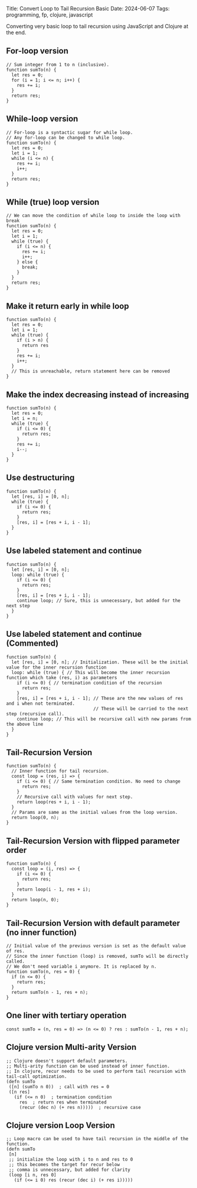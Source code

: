 Title: Convert Loop to Tail Recursion Basic
Date: 2024-06-07
Tags: programming, fp, clojure, javascript

Converting very basic loop to tail recursion using JavaScript and Clojure at the end.

## For-loop version

```
// Sum integer from 1 to n (inclusive).
function sumTo(n) {
  let res = 0;
  for (i = 1; i <= n; i++) {
    res += i;
  }
  return res;
}
```

## While-loop version

```
// For-loop is a syntactic sugar for while loop.
// Any for-loop can be changed to while loop.
function sumTo(n) {
  let res = 0;
  let i = 1;
  while (i <= n) {
    res += i;
    i++;
  }
  return res;
}
```

## While (true) loop version

```
// We can move the condition of while loop to inside the loop with break
function sumTo(n) {
  let res = 0;
  let i = 1;
  while (true) {
    if (i <= n) {
      res += i;
      i++;
    } else {
      break;
    }
  }
  return res;
}
```

## Make it return early in while loop
```
function sumTo(n) {
  let res = 0;
  let i = 1;
  while (true) {
    if (i > n) {
      return res
    }    
    res += i;
    i++;
  }
  // This is unreachable, return statement here can be removed
}
```

## Make the index decreasing instead of increasing 
```
function sumTo(n) {
  let res = 0;
  let i = n;
  while (true) {
    if (i <= 0) {
      return res;
    }    
    res += i;
    i--;
  }
}
```

## Use destructuring
```
function sumTo(n) {
  let [res, i] = [0, n];
  while (true) {
    if (i <= 0) {
      return res;
    }    
    [res, i] = [res + i, i - 1];
  }
}
```

## Use labeled statement and continue
```
function sumTo(n) {
  let [res, i] = [0, n];
  loop: while (true) {
    if (i <= 0) {
      return res;
    }    
    [res, i] = [res + i, i - 1];
    continue loop; // Sure, this is unnecessary, but added for the next step
  }
}
```

## Use labeled statement and continue (Commented)
```
function sumTo(n) {
  let [res, i] = [0, n]; // Initialization. These will be the initial value for the inner recursion function
  loop: while (true) { // This will become the inner recursion function which take (res, i) as parameters
    if (i <= 0) { // termination condition of the recursion
      return res;
    }    
    [res, i] = [res + i, i - 1]; // These are the new values of res and i when not terminated.
                                 // These will be carried to the next step (recursive call).
    continue loop; // This will be recursive call with new params from the above line
  }
}
```

## Tail-Recursion Version
```
function sumTo(n) {
  // Inner function for tail recursion.
  const loop = (res, i) => {
    if (i <= 0) { // Same termination condition. No need to change
      return res;
    }
    // Recursive call with values for next step.
    return loop(res + i, i - 1);
  }
  // Params are same as the initial values from the loop version.
  return loop(0, n);
}
```

## Tail-Recursion Version with flipped parameter order
```
function sumTo(n) {
  const loop = (i, res) => {
    if (i <= 0) {
      return res;
    }
    return loop(i - 1, res + i);
  }
  return loop(n, 0);
}
```

## Tail-Recursion Version with default parameter (no inner function)
```
// Initial value of the previous version is set as the default value of res.
// Since the inner function (loop) is removed, sumTo will be directly called.
// We don't need variable i anymore. It is replaced by n.
function sumTo(n, res = 0) {
  if (n <= 0) {
    return res;
  }
  return sumTo(n - 1, res + n);
}
```

## One liner with tertiary operation
```
const sumTo = (n, res = 0) => (n <= 0) ? res : sumTo(n - 1, res + n);
```

## Clojure version Multi-arity Version
```
;; Clojure doesn't support default parameters.
;; Multi-arity function can be used instead of inner function.
;; In clojure, recur needs to be used to perform tail recursion with tail-call optimization.
(defn sumTo
 ([n] (sumTo n 0))  ; call with res = 0
 ([n res]
   (if (<= n 0)  ; termination condition 
     res  ; return res when terminated
     (recur (dec n) (+ res n)))))  ; recursive case
```

## Clojure version Loop Version
```
;; Loop macro can be used to have tail recursion in the middle of the function.
(defn sumTo
 [n]
 ;; initialize the loop with i to n and res to 0
 ;; this becomes the target for recur below
 ;; comma is unnecessary, but added for clarity
 (loop [i n, res 0]
   (if (<= i 0) res (recur (dec i) (+ res i)))))
```


